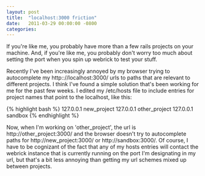 ```yaml
---
layout: post
title:  "localhost:3000 friction"
date:   2011-03-29 00:00:00 -0800
categories: 
---
```


If you're like me, you probably have more than a few rails projects on your machine. And, if you're like me, you probably don't worry too much about setting the port when you spin up webrick to test your stuff.

Recently I've been increasingly annoyed by my browser trying to autocomplete my http:://localhost:3000/ urls to paths that are relevant to different projects.  I think I've found a simple solution that's been working for me for the past few weeks. I edited my /etc/hosts file to include entries for project names that point to the localhost, like this:

{% highlight bash %}
127.0.0.1 new_project
127.0.0.1 other_project
127.0.0.1 sandbox
{% endhighlight %}


Now, when I'm working on 'other_project', the url is http://other_project:3000/ and the browser doesn't try to autocomplete paths for http://new_project:3000/ or http://sandbox:3000/. Of course, I have to be cognizant of the fact that any of my hosts entries will contact the webrick instance that is currently running on the port I'm designating in my url, but that's a bit less annoying than getting my url schemes mixed up between projects.